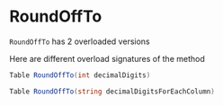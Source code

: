 RoundOffTo
==========
```RoundOffTo``` has 2 overloaded versions

Here are different overload signatures of the method

```csharp
Table RoundOffTo(int decimalDigits)
```
```csharp
Table RoundOffTo(string decimalDigitsForEachColumn)
```

